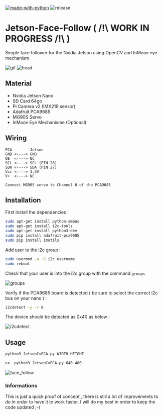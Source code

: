 [![made-with-python](https://img.shields.io/badge/Made%20with-Python-1f425f.svg)](https://www.python.org/)
![release](https://img.shields.io/github/downloads/Neur0tek/Jetson-Face-Follow/total.svg)

# Jetson-Face-Follow ( /!\ WORK IN PROGRESS /!\ ) 
Simple face follower for the Nvidia Jetson using OpenCV and InMoov eye mechanism

![gif](README/negif.gif)
![head](https://user-images.githubusercontent.com/36542615/64434949-f50c4b80-d0c1-11e9-82c0-12d01723f880.png)


## Material 

* Nvidia Jetson Nano 
* SD Card 64go 
* Pi Camera v2 (IMX219 sensor)
* Adafruit PCA9685
* MG90S Servo
* InMoov Eye Mechanisme (Optional)

## Wiring
```
PCA        Jetson
GND <----> GND
OE  <----> NC
SCL <----> SCL (PIN 28)
SDA <----> SDA (PIN 27)
Vcc <----> 3.3V
V+  <----> NC

Connect MG90S servo to Channel 0 of the PCA9685
```

## Installation

First install the dependencies : 
```bash
sudo apt-get install python-smbus
sudo apt-get install i2c-tools
sudo apt-get install python3-dev
sudo pip install adafruit-pca9685
sudo pip install imutils
```
Add user to the i2c group : 

```bash
sudo usermod -a -G i2c username
sudo reboot
```

Check that your user is into the i2c group with the command `groups`

![groups](https://user-images.githubusercontent.com/36542615/60292686-fb41b700-991d-11e9-84a7-5543681a7f13.png)

Verify if the PCA9685 board is detected ( be sure to select the correct i2c bus on your nano ) :
```bash
i2cdetect -y -r 0
```
The device should be detected as 0x40 as below : 

![i2cdetect](https://user-images.githubusercontent.com/36542615/60295542-478ff580-9924-11e9-876b-ab71701c178f.png)

## Usage 

```bash
python3 JetsonCvPCA.py WIDTH HEIGHT 

ex. python3 JetsonCvPCA.py 640 480
```

![face_follow](https://user-images.githubusercontent.com/36542615/60295454-013a9680-9924-11e9-9129-40982a8e7d27.png)

### Informations

This is just a quick proof of concept , there is still a lot of improvements to do in order to have it to work faster.
I will do my best in order to keep the code updated ;-) 

